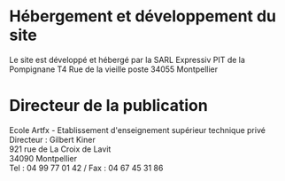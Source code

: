 <div class="BlocPost">
	<h1>H&eacute;bergement et d&eacute;veloppement du site</h1>
	<p>Le site est d&eacute;velopp&eacute; et h&eacute;berg&eacute; par la SARL Expressiv PIT de la Pompignane T4 Rue de la vieille poste 34055 Montpellier</p>
	<h1 style="margin-top:40px;">Directeur de la publication</h1>
	<p>Ecole Artfx - Etablissement d'enseignement sup&eacute;rieur technique priv&eacute;<br />Directeur : Gilbert Kiner<br />921 rue de La Croix de Lavit<br />34090 Montpellier<br />Tel : 04 99 77 01 42 / Fax : 04 67 45 31 86</p>
</div>